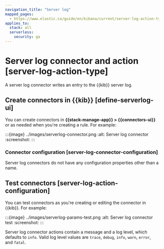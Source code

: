 ```yaml
---
navigation_title: "Server log"
mapped_pages:
  - https://www.elastic.co/guide/en/kibana/current/server-log-action-type.html
applies_to:
  stack: all
  serverless:
    security: ga
---
```


# Server log connector and action [server-log-action-type]

A server log connector writes an entry to the {{kib}} server log.

## Create connectors in {{kib}} [define-serverlog-ui]

You can create connectors in **{{stack-manage-app}} > {{connectors-ui}}** or as needed when you're creating a rule. For example:

:::{image} ../images/serverlog-connector.png
:alt: Server log connector
:screenshot:
:::

### Connector configuration [server-log-connector-configuration]

Server log connectors do not have any configuration properties other than a name.

## Test connectors [server-log-action-configuration]

You can test connectors as you're creating or editing the connector in {{kib}}. For example:

:::{image} ../images/serverlog-params-test.png
:alt: Server log connector test
:screenshot:
:::

Server log connector actions contain a message and a log level, which defaults to `info`. Valid log level values are `trace`, `debug`, `info`, `warn`, `error`, and `fatal`.
